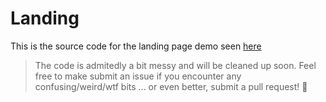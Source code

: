 # Landing

This is the source code for the landing page demo seen [here](https://prewong.github.io/craft.js)

> The code is admitedly a bit messy and will be cleaned up soon. Feel free to make submit an issue if you encounter any confusing/weird/wtf bits ... or even better, submit a pull request! :clap: